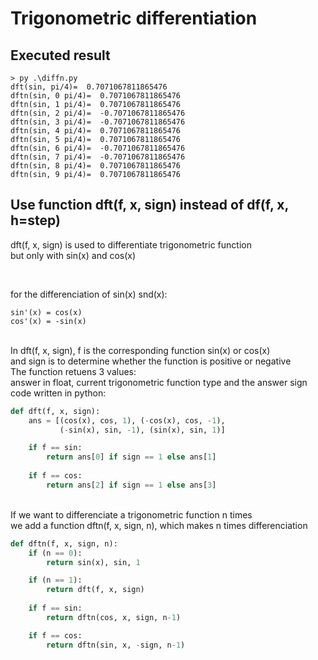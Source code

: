 # Trigonometric differentiation

## Executed result
```
> py .\diffn.py
dft(sin, pi/4)=  0.7071067811865476
dftn(sin, 0 pi/4)=  0.7071067811865476
dftn(sin, 1 pi/4)=  0.7071067811865476
dftn(sin, 2 pi/4)=  -0.7071067811865476
dftn(sin, 3 pi/4)=  -0.7071067811865476
dftn(sin, 4 pi/4)=  0.7071067811865476
dftn(sin, 5 pi/4)=  0.7071067811865476
dftn(sin, 6 pi/4)=  -0.7071067811865476
dftn(sin, 7 pi/4)=  -0.7071067811865476
dftn(sin, 8 pi/4)=  0.7071067811865476
dftn(sin, 9 pi/4)=  0.7071067811865476
```

## Use function dft(f, x, sign) instead of df(f, x, h=step)
dft(f, x, sign) is used to differentiate trigonometric function\
but only with sin(x) and cos(x)
```
```
\
for the differenciation of sin(x) snd(x):
```
sin'(x) = cos(x)
cos'(x) = -sin(x)
```
\
In dft(f, x, sign), f is the corresponding function sin(x) or cos(x)\
and sign is to determine whether the function is positive or negative\
The function retuens 3 values:\
answer in float, current trigonometric function type and the answer sign\
code written in python:
```py
def dft(f, x, sign):
    ans = [(cos(x), cos, 1), (-cos(x), cos, -1), 
           (-sin(x), sin, -1), (sin(x), sin, 1)]

    if f == sin:
        return ans[0] if sign == 1 else ans[1]
        
    if f == cos:
        return ans[2] if sign == 1 else ans[3]
```
\
If we want to differenciate a trigonometric function n times\
we add a function dftn(f, x, sign, n), which makes n times differenciation
```py
def dftn(f, x, sign, n):
    if (n == 0):
        return sin(x), sin, 1

    if (n == 1):
        return dft(f, x, sign)
        
    if f == sin:
        return dftn(cos, x, sign, n-1)

    if f == cos:
        return dftn(sin, x, -sign, n-1)
```
